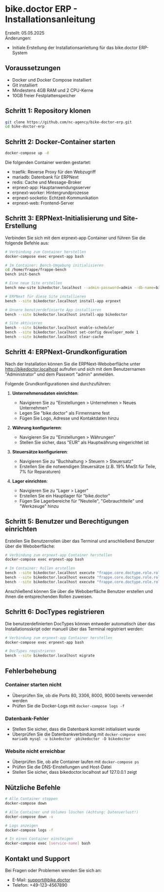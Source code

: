 # bike.doctor ERP - Installationsanleitung

Erstellt: 05.05.2025  
Änderungen:
- Initiale Erstellung der Installationsanleitung für das bike.doctor ERP-System

## Voraussetzungen

- Docker und Docker Compose installiert
- Git installiert
- Mindestens 4GB RAM und 2 CPU-Kerne
- 10GB freier Festplattenspeicher

## Schritt 1: Repository klonen

```bash
git clone https://github.com/nc-agency/bike-doctor-erp.git
cd bike-doctor-erp
```

## Schritt 2: Docker-Container starten

```bash
docker-compose up -d
```

Die folgenden Container werden gestartet:
- traefik: Reverse Proxy für den Webzugriff
- mariadb: Datenbank für ERPNext
- redis: Cache und Message-Broker
- erpnext-app: Hauptanwendungsserver
- erpnext-worker: Hintergrundprozesse
- erpnext-socketio: Echtzeit-Kommunikation
- erpnext-web: Frontend-Server

## Schritt 3: ERPNext-Initialisierung und Site-Erstellung

Verbinden Sie sich mit dem erpnext-app Container und führen Sie die folgende Befehle aus:

```bash
# Verbindung zum Container herstellen
docker-compose exec erpnext-app bash

# Im Container: Bench-Umgebung initialisieren
cd /home/frappe/frappe-bench
bench init-bench

# Eine neue Site erstellen
bench new-site bikedoctor.localhost --admin-password=admin --db-name=bikedoctor --db-password=bikedoctor --db-user=bikedoctor

# ERPNext für diese Site installieren
bench --site bikedoctor.localhost install-app erpnext

# Unsere benutzerdefinierte App installieren
bench --site bikedoctor.localhost install-app bikedoctor

# Site aktivieren
bench --site bikedoctor.localhost enable-scheduler
bench --site bikedoctor.localhost set-config developer_mode 1
bench --site bikedoctor.localhost clear-cache
```

## Schritt 4: ERPNext-Grundkonfiguration

Nach der Installation können Sie die ERPNext-Weboberfläche unter http://bikedoctor.localhost aufrufen und sich mit dem Benutzernamen "Administrator" und dem Passwort "admin" anmelden.

Folgende Grundkonfigurationen sind durchzuführen:

1. **Unternehmensdaten einrichten**:
   - Navigieren Sie zu "Einstellungen > Unternehmen > Neues Unternehmen"
   - Legen Sie "bike.doctor" als Firmenname fest
   - Fügen Sie Logo, Adresse und Kontaktdaten hinzu

2. **Währung konfigurieren**:
   - Navigieren Sie zu "Einstellungen > Währungen"
   - Stellen Sie sicher, dass "EUR" als Hauptwährung eingerichtet ist

3. **Steuersätze konfigurieren**:
   - Navigieren Sie zu "Buchhaltung > Steuern > Steuersatz"
   - Erstellen Sie die notwendigen Steuersätze (z.B. 19% MwSt für Teile, 7% für Reparaturen)

4. **Lager einrichten**:
   - Navigieren Sie zu "Lager > Lager"
   - Erstellen Sie ein Hauptlager für "bike.doctor"
   - Fügen Sie Lagerbereiche für "Neuteile", "Gebrauchtteile" und "Werkzeuge" hinzu

## Schritt 5: Benutzer und Berechtigungen einrichten

Erstellen Sie Benutzerrollen über das Terminal und anschließend Benutzer über die Weboberfläche:

```bash
# Verbindung zum erpnext-app Container herstellen
docker-compose exec erpnext-app bash

# Im Container: Rollen erstellen
bench --site bikedoctor.localhost execute "frappe.core.doctype.role.role.create_custom_role('Werkstattleiter')"
bench --site bikedoctor.localhost execute "frappe.core.doctype.role.role.create_custom_role('Techniker')"
bench --site bikedoctor.localhost execute "frappe.core.doctype.role.role.create_custom_role('Kassierer')"
```

Anschließend können Sie über die Weboberfläche Benutzer erstellen und ihnen die entsprechenden Rollen zuweisen.

## Schritt 6: DocTypes registrieren

Die benutzerdefinierten DocTypes können entweder automatisch über das Installationsskript oder manuell über das Terminal registriert werden:

```bash
# Verbindung zum erpnext-app Container herstellen
docker-compose exec erpnext-app bash

# DocTypes registrieren
bench --site bikedoctor.localhost migrate
```

## Fehlerbehebung

### Container starten nicht
- Überprüfen Sie, ob die Ports 80, 3306, 8000, 9000 bereits verwendet werden
- Prüfen Sie die Docker-Logs mit `docker-compose logs -f`

### Datenbank-Fehler
- Stellen Sie sicher, dass die Datenbank korrekt initialisiert wurde
- Überprüfen Sie die Datenbankverbindung mit `docker-compose exec mariadb mysql -u bikedoctor -pbikedoctor -D bikedoctor`

### Website nicht erreichbar
- Überprüfen Sie, ob alle Container laufen mit `docker-compose ps`
- Prüfen Sie die DNS-Einstellungen und Host-Datei
- Stellen Sie sicher, dass bikedoctor.localhost auf 127.0.0.1 zeigt

## Nützliche Befehle

```bash
# Alle Container stoppen
docker-compose down

# Alle Container und Volumes löschen (Achtung: Datenverlust!)
docker-compose down -v

# Logs anzeigen
docker-compose logs -f

# In einen Container einsteigen
docker-compose exec [service-name] bash
```

## Kontakt und Support

Bei Fragen oder Problemen wenden Sie sich an:
- E-Mail: support@bike.doctor
- Telefon: +49-123-4567890